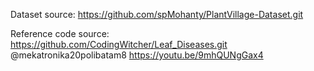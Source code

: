 Dataset source:
  https://github.com/spMohanty/PlantVillage-Dataset.git

Reference code source:
  https://github.com/CodingWitcher/Leaf_Diseases.git
  @mekatronika20polibatam8 https://youtu.be/9mhQUNgGax4
